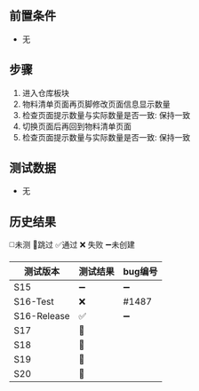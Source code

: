 
## 前置条件

- 无

## 步骤

1. 进入仓库板块
2. 物料清单页面再页脚修改页面信息显示数量
3. 检查页面提示数量与实际数量是否一致: 保持一致
4. 切换页面后再回到物料清单页面
5. 检查页面提示数量与实际数量是否一致: 保持一致

## 测试数据

- 无

## 历史结果
 ◻️未测    🚫跳过     ✅通过    ❌ 失败    ➖未创建
 
| 测试版本 | 测试结果 | bug编号 |
| ---- | ---- | ---- |
| S15 | ➖ | ➖ |
| S16-Test | ❌ | #1487 |
| S16-Release | ✅ | ➖ |
| S17 | 🚫 |  |
| S18 | 🚫 |  |
| S19 | 🚫 |  |
| S20 | 🚫 |  |
